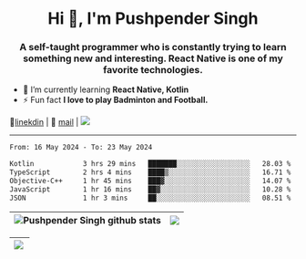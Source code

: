 <h1 align="center">Hi 👋, I'm Pushpender Singh</h1>
<h3 align="center">A self-taught programmer who is constantly trying to learn something new and interesting. React Native is one of my favorite technologies.</h3>

- 🌱 I’m currently learning **React Native, Kotlin**
- ⚡ Fun fact **I love to play Badminton and Football.**

👔[linekdin](https://www.linkedin.com/in/pushpender-singh-240061202/) | 📧 [mail](mailto:pushpendersingh694@gmail.com) | 
<a href="https://github.com/pushpender-singh-ap/pushpender-singh-ap">
    <img src="https://komarev.com/ghpvc/?username=pushpender-singh-ap&style=for-the-badge">
</a>


---

<!--START_SECTION:waka-->

```txt
From: 16 May 2024 - To: 23 May 2024

Kotlin            3 hrs 29 mins   ███████░░░░░░░░░░░░░░░░░░   28.03 %
TypeScript        2 hrs 4 mins    ████▒░░░░░░░░░░░░░░░░░░░░   16.71 %
Objective-C++     1 hr 45 mins    ███▓░░░░░░░░░░░░░░░░░░░░░   14.07 %
JavaScript        1 hr 16 mins    ██▓░░░░░░░░░░░░░░░░░░░░░░   10.28 %
JSON              1 hr 3 mins     ██░░░░░░░░░░░░░░░░░░░░░░░   08.51 %
```

<!--END_SECTION:waka-->


| <a><img align="center" src="https://github-readme-stats-iota-ecru-15.vercel.app/api?username=pushpender-singh-ap&show_icons=true&include_all_commits=true&theme=buefy&hide_border=true" alt="Pushpender Singh github stats" /></a> | <a><img align="center" src="https://github-readme-stats-iota-ecru-15.vercel.app/api/top-langs/?username=pushpender-singh-ap&layout=compact&theme=buefy&hide_border=true" /></a> |
| ------------- | ------------- |

| <a> <img align="left" src="https://github-readme-streak-stats.herokuapp.com/?user=pushpender-singh-ap" /></br> </a> |
| ------------- |
